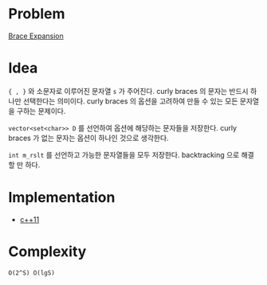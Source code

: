# Problem

[Brace Expansion](https://leetcode.com/problems/brace-expansion/)

# Idea

`{ , }` 와 소문자로 이루어진 문자열 `s` 가 주어진다.  curly braces 의
문자는 반드시 하나만 선택한다는 의미이다. curly braces 의 옵션을 고려하여
만들 수 있는 모든 문자열을 구하는 문제이다.

`vector<set<char>> D` 를 선언하여 옵션에 해당하는 문자들을 저장한다.
curly braces 가 없는 문자는 옵션이 하나인 것으로 생각한다.

`int m_rslt` 를 선언하고 가능한 문자열들을 모두 저장한다.
backtracking 으로 해결할 만 하다.

# Implementation

* [c++11](a.cpp)

# Complexity

```
O(2^S) O(lgS)
```
